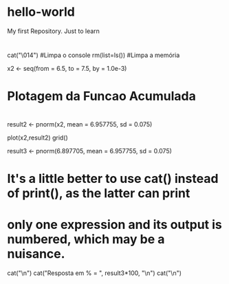 # hello-world
My first Repository. Just to learn


#
#
#

cat("\014")   #Limpa o console
rm(list=ls()) #Limpa a memória

x2 <- seq(from = 6.5, to = 7.5, by = 1.0e-3)

#
# Plotagem da Funcao Acumulada
#

result2 <- pnorm(x2, mean = 6.957755, sd = 0.075)

plot(x2,result2)
grid()

result3 <- pnorm(6.897705, mean = 6.957755, sd = 0.075)

# It's a little better to use cat() instead of print(), as the latter can print
# only one expression and its output is numbered, which may be a nuisance.

cat("\n")
cat("Resposta em % = ", result3*100, "\n")
cat("\n")



